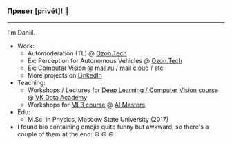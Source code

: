 ### Привет [privét]! 👋
---

I'm Daniil. 

* Work:
  * Automoderation (TL) @ [Ozon.Tech](https://ozon.dev/)
  * Ex: Perception for Autonomous Vehicles @ [Ozon.Tech](https://ozon.dev/)
  * Ex: Computer Vision @ [mail.ru](https://mail.ru/) / [mail cloud](https://cloud.mail.ru) / etc
  * More projects on [LinkedIn](https://www.linkedin.com/in/lysukhin/)
* Teaching:
  * Workshops / Lectures for [Deep Learning / Computer Vision course](https://github.com/lysukhin/vk-academy-dl-cv) @ [VK Data Academy](https://data.vk.company/)
  * Workshops for [ML3 course](https://github.com/lysukhin/ai-masters-ml3-seminars) @ [AI Masters](https://aimasters.ru/ml3)
* Edu:
  * M.Sc. in Physics, Moscow State University (2017)
* I found bio containing emojis quite funny but awkward, so there's a couple of them at the end: ☮️ ☮️ ☮️
